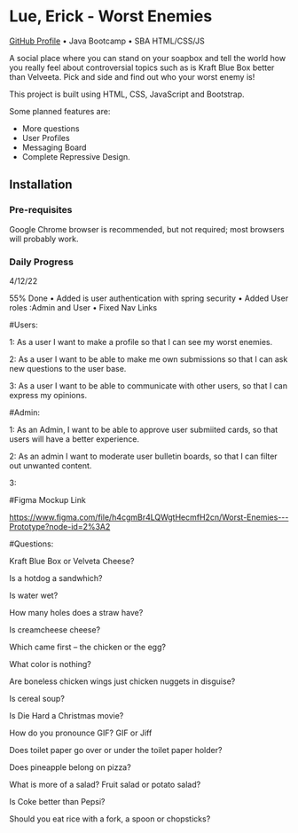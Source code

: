 # Lue, Erick - Worst Enemies

[GitHub Profile](https://github.com/RickyRue) • Java Bootcamp • SBA HTML/CSS/JS

A social place where you can stand on your soapbox and tell the world how you really feel about controversial topics
such as is Kraft Blue Box better than Velveeta. Pick and side and find out who your worst enemy is!

This project is built using HTML, CSS, JavaScript and Bootstrap.

Some planned features are:
- More questions
- User Profiles
- Messaging Board
- Complete Repressive Design.

## Installation

### Pre-requisites

Google Chrome browser is recommended, but not required; most browsers will probably work.

### Daily Progress

4/12/22

55% Done
• Added is user authentication with spring security
• Added User roles :Admin and User
• Fixed Nav Links


#Users:

1: As a user I want to make a profile so that I can see my worst enemies.

2: As a user I want to be able to make me own submissions so that I can ask new questions to the user base.

3: As a user I want to be able to communicate with other users, so that I can express my opinions.

#Admin:

1: As an Admin, I want to be able to approve user submiited cards, so that users will have a better experience.

2: As an admin I want to moderate user bulletin boards, so that I can filter out unwanted content.

3:

#Figma Mockup Link

https://www.figma.com/file/h4cgmBr4LQWgtHecmfH2cn/Worst-Enemies---Prototype?node-id=2%3A2

#Questions:

Kraft Blue Box or Velveta Cheese?

Is a hotdog a sandwhich?

Is water wet?

How many holes does a straw have?

Is creamcheese cheese?

Which came first – the chicken or the egg?

What color is nothing?

Are boneless chicken wings just chicken nuggets in disguise?

Is cereal soup?

Is Die Hard a Christmas movie?

How do you pronounce GIF?
GIF or Jiff

Does toilet paper go over or under the toilet paper holder?

Does pineapple belong on pizza?

What is more of a salad? Fruit salad or potato salad?

Is Coke better than Pepsi?

Should you eat rice with a fork, a spoon or chopsticks?


















